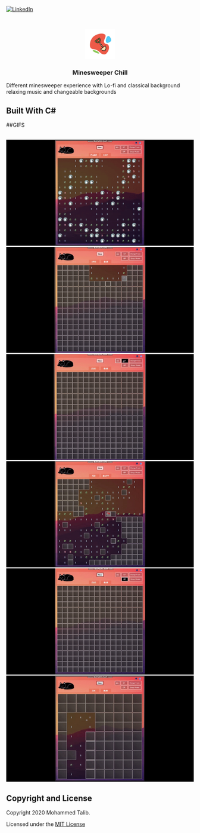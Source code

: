 [![LinkedIn][linkedin-shield]][linkedin-url]



<!-- PROJECT LOGO -->
<br />
<p align="center">
  <a href="https://github.com/it2121/Minesweeper-Chill/">
    <img src="logo.png" alt="Logo" width="80" height="80">
  </a>

  <h3 align="center">Minesweeper Chill</h3>
Different minesweeper experience with Lo-fi and classical background relaxing music and changeable backgrounds
  
## Built With C# 

##GIFS


</br>
<img src="g1.gif"></img>
<img src="g2.gif"></img>
<img src="g3.gif"></img>
<img src="g4.gif"></img>
<img src="g5.gif"></img>
<img src="g6.gif"></img>

[linkedin-shield]: https://img.shields.io/badge/-LinkedIn-black.svg?style=flat-square&logo=linkedin&colorB=555
[linkedin-url]: https://www.linkedin.com/in/it2121/

## Copyright and License

Copyright 2020 Mohammed Talib.

Licensed under the [MIT License](https://github.com/it2121/Minesweeper/edit/master/LICENSE.txt)
